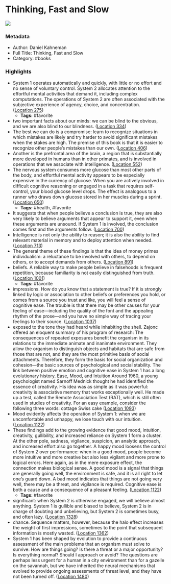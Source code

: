 # Thinking, Fast and Slow

![](https://images-na.ssl-images-amazon.com/images/I/41shZGS-G%2BL._SL200_.jpg)

### Metadata

- Author: Daniel Kahneman
- Full Title: Thinking, Fast and Slow
- Category: #books

### Highlights

- System 1 operates automatically and quickly, with little or no effort and no sense of voluntary control. System 2 allocates attention to the effortful mental activities that demand it, including complex computations. The operations of System 2 are often associated with the subjective experience of agency, choice, and concentration. ([Location 275](https://readwise.io/to_kindle?action=open&asin=B00555X8OA&location=275))
    - **Tags:** #favorite
- two important facts about our minds: we can be blind to the obvious, and we are also blind to our blindness. ([Location 334](https://readwise.io/to_kindle?action=open&asin=B00555X8OA&location=334))
- The best we can do is a compromise: learn to recognize situations in which mistakes are likely and try harder to avoid significant mistakes when the stakes are high. The premise of this book is that it is easier to recognize other people’s mistakes than our own. ([Location 406](https://readwise.io/to_kindle?action=open&asin=B00555X8OA&location=406))
- Another is the prefrontal area of the brain, a region that is substantially more developed in humans than in other primates, and is involved in operations that we associate with intelligence. ([Location 552](https://readwise.io/to_kindle?action=open&asin=B00555X8OA&location=552))
- The nervous system consumes more glucose than most other parts of the body, and effortful mental activity appears to be especially expensive in the currency of glucose. When you are actively involved in difficult cognitive reasoning or engaged in a task that requires self-control, your blood glucose level drops. The effect is analogous to a runner who draws down glucose stored in her muscles during a sprint. ([Location 650](https://readwise.io/to_kindle?action=open&asin=B00555X8OA&location=650))
    - **Tags:** #health, #favorite
- It suggests that when people believe a conclusion is true, they are also very likely to believe arguments that appear to support it, even when these arguments are unsound. If System 1 is involved, the conclusion comes first and the arguments follow. ([Location 700](https://readwise.io/to_kindle?action=open&asin=B00555X8OA&location=700))
- Intelligence is not only the ability to reason; it is also the ability to find relevant material in memory and to deploy attention when needed. ([Location 713](https://readwise.io/to_kindle?action=open&asin=B00555X8OA&location=713))
- The general theme of these findings is that the idea of money primes individualism: a reluctance to be involved with others, to depend on others, or to accept demands from others. ([Location 891](https://readwise.io/to_kindle?action=open&asin=B00555X8OA&location=891))
- beliefs. A reliable way to make people believe in falsehoods is frequent repetition, because familiarity is not easily distinguished from truth. ([Location 1001](https://readwise.io/to_kindle?action=open&asin=B00555X8OA&location=1001))
    - **Tags:** #favorite
- impressions. How do you know that a statement is true? If it is strongly linked by logic or association to other beliefs or preferences you hold, or comes from a source you trust and like, you will feel a sense of cognitive ease. The trouble is that there may be other causes for your feeling of ease—including the quality of the font and the appealing rhythm of the prose—and you have no simple way of tracing your feelings to their source. ([Location 1037](https://readwise.io/to_kindle?action=open&asin=B00555X8OA&location=1037))
- exposed to the tone they had heard while inhabiting the shell. Zajonc offered an eloquent summary of his program of research: The consequences of repeated exposures benefit the organism in its relations to the immediate animate and inanimate environment. They allow the organism to distinguish objects and habitats that are safe from those that are not, and they are the most primitive basis of social attachments. Therefore, they form the basis for social organization and cohesion—the basic sources of psychological and social stability. The link between positive emotion and cognitive ease in System 1 has a long evolutionary history. Ease, Mood, and Intuition Around 1960, a young psychologist named Sarnoff Mednick thought he had identified the essence of creativity. His idea was as simple as it was powerful: creativity is associative memory that works exceptionally well. He made up a test, called the Remote Association Test (RAT), which is still often used in studies of creativity. For an easy example, consider the following three words: cottage Swiss cake ([Location 1093](https://readwise.io/to_kindle?action=open&asin=B00555X8OA&location=1093))
- Mood evidently affects the operation of System 1: when we are uncomfortable and unhappy, we lose touch with our intuition. ([Location 1122](https://readwise.io/to_kindle?action=open&asin=B00555X8OA&location=1122))
- These findings add to the growing evidence that good mood, intuition, creativity, gullibility, and increased reliance on System 1 form a cluster. At the other pole, sadness, vigilance, suspicion, an analytic approach, and increased effort also go together. A happy mood loosens the control of System 2 over performance: when in a good mood, people become more intuitive and more creative but also less vigilant and more prone to logical errors. Here again, as in the mere exposure effect, the connection makes biological sense. A good mood is a signal that things are generally going well, the environment is safe, and it is all right to let one’s guard down. A bad mood indicates that things are not going very well, there may be a threat, and vigilance is required. Cognitive ease is both a cause and a consequence of a pleasant feeling. ([Location 1122](https://readwise.io/to_kindle?action=open&asin=B00555X8OA&location=1122))
    - **Tags:** #favorite
- significant: when System 2 is otherwise engaged, we will believe almost anything. System 1 is gullible and biased to believe, System 2 is in charge of doubting and unbelieving, but System 2 is sometimes busy, and often lazy. ([Location 1328](https://readwise.io/to_kindle?action=open&asin=B00555X8OA&location=1328))
- chance. Sequence matters, however, because the halo effect increases the weight of first impressions, sometimes to the point that subsequent information is mostly wasted. ([Location 1362](https://readwise.io/to_kindle?action=open&asin=B00555X8OA&location=1362))
- System 1 has been shaped by evolution to provide a continuous assessment of the main problems that an organism must solve to survive: How are things going? Is there a threat or a major opportunity? Is everything normal? Should I approach or avoid? The questions are perhaps less urgent for a human in a city environment than for a gazelle on the savannah, but we have inherited the neural mechanisms that evolved to provide ongoing assessments of threat level, and they have not been turned off. ([Location 1480](https://readwise.io/to_kindle?action=open&asin=B00555X8OA&location=1480))
